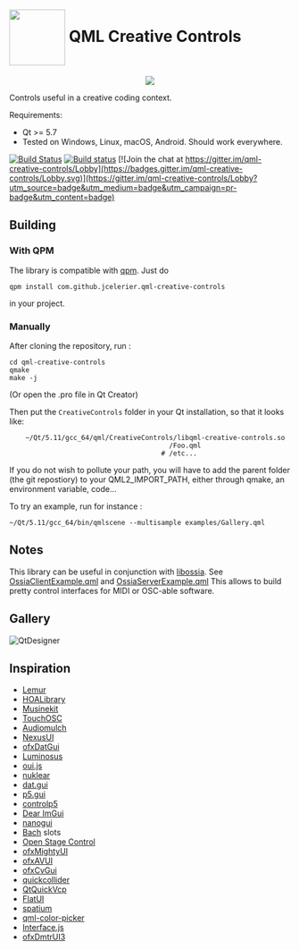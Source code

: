  <h1> <img src="https://raw.githubusercontent.com/jcelerier/qml-creative-controls/master/logo.png" width="100" align="center"> QML Creative Controls  </h1>

<p align="center">
  <img src="https://media.giphy.com/media/LV9hbOzEIzGt20qThr/giphy.gif" />
</p>

Controls useful in a creative coding context.

Requirements:

* Qt >= 5.7
* Tested on Windows, Linux, macOS, Android. Should work everywhere.

[![Build Status](https://travis-ci.org/jcelerier/qml-creative-controls.svg)](https://travis-ci.org/jcelerier/qml-creative-controls)
[![Build status](https://ci.appveyor.com/api/projects/status/j07ij1y6tf6awey5?svg=true)](https://ci.appveyor.com/project/JeanMichalCelerier/qml-creative-controls) [![Join the chat at https://gitter.im/qml-creative-controls/Lobby](https://badges.gitter.im/qml-creative-controls/Lobby.svg)](https://gitter.im/qml-creative-controls/Lobby?utm_source=badge&utm_medium=badge&utm_campaign=pr-badge&utm_content=badge)


## Building

### With QPM

The library is compatible with [qpm](https://qpm.io). 
Just do 

    qpm install com.github.jcelerier.qml-creative-controls

in your project.

### Manually

After cloning the repository, run : 

    cd qml-creative-controls
    qmake
    make -j

(Or open the .pro file in Qt Creator)

Then put the `CreativeControls` folder in your Qt installation, so that it looks like:

```
    ~/Qt/5.11/gcc_64/qml/CreativeControls/libqml-creative-controls.so
                                        /Foo.qml
                                      # /etc...
```

If you do not wish to pollute your path, you will have to add the parent folder (the git repostiory)
to your QML2_IMPORT_PATH, either through qmake, an environment variable, code...

To try an example, run for instance : 

    ~/Qt/5.11/gcc_64/bin/qmlscene --multisample examples/Gallery.qml
    
## Notes

This library can be useful in conjunction with [libossia](https://github.com/OSSIA/libossia).
See [OssiaClientExample.qml](examples/OssiaClientExample.qml) and [OssiaServerExample.qml](examples/OssiaServerExample.qml)
This allows to build pretty control interfaces for MIDI or OSC-able software.

## Gallery

![QtDesigner](https://i.imgur.com/IctZ1HX.png)

## Inspiration

* [Lemur](https://liine.net)
* [HOALibrary](https://cycling74.com/toolbox/hoalibrary-v2/)
* [Musinekit](http://www.sensomusic.org/musinekit/en)
* [TouchOSC](https://hexler.net/software/touchosc)
* [Audiomulch](http://www.audiomulch.com/)
* [NexusUI](https://nexus-js.github.io/ui/)
* [ofxDatGui](https://github.com/braitsch/ofxDatGui)
* [Luminosus](https://www.luminosus.org)
* [oui.js](https://github.com/wearekuva/oui)
* [nuklear](https://github.com/vurtun/nuklear)
* [dat.gui](http://workshop.chromeexperiments.com/examples/gui)
* [p5.gui](https://github.com/bitcraftlab/p5.gui)
* [controlp5](https://github.com/sojamo/controlp5)
* [Dear ImGui](https://github.com/ocornut/imgui)
* [nanogui](https://github.com/wjakob/nanogui)
* [Bach](http://www.bachproject.net/) slots
* [Open Stage Control](https://github.com/jean-emmanuel/open-stage-control)
* [ofxMightyUI](https://github.com/kritzikratzi/ofxMightyUI)
* [ofxAVUI](https://github.com/AVUIs/ofxAVUI)
* [ofxCvGui](https://github.com/elliotwoods/ofxCvGui)
* [quickcollider](https://github.com/jleben/quickcollider)
* [QtQuickVcp](https://github.com/qtquickvcp/QtQuickVcp)
* [FlatUI](https://github.com/obeezzy/FlatUI)
* [spatium](https://vimeo.com/52321647)
* [qml-color-picker](https://github.com/astorije/qml-color-picker)
* [Interface.js](http://charlie-roberts.com/interface/)
* [ofxDmtrUI3](https://github.com/dimitre/ofxDmtrUI3)

